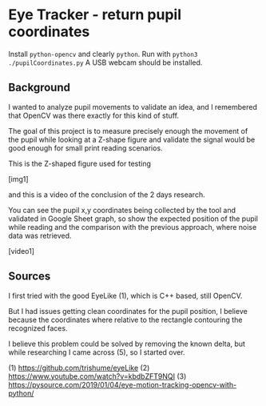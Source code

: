 # Eye Tracker - return pupil coordinates

Install `python-opencv` and clearly `python`. Run with `python3 ./pupilCoordinates.py`
A USB webcam should be installed.

## Background

I wanted to analyze pupil movements to validate an idea, and I remembered that OpenCV was
there exactly for this kind of stuff.

The goal of this project is to measure precisely enough the movement of the pupil
while looking at a Z-shape figure and validate the signal would be good enough for small print
reading scenarios.

This is the Z-shaped figure used for testing

[img1]

and this is a video of the conclusion of the 2 days research.

You can see the pupil x,y coordinates being collected by the tool and 
validated in Google Sheet graph, so show the expected position of the pupil
while reading and the comparison with the previous approach, where noise data was retrieved.

[video1]

## Sources

I first tried with the good EyeLike (1), which is C++ based, still OpenCV.

But I had issues getting clean coordinates for the pupil position, I believe because the coordinates
where relative to the rectangle contouring the recognized faces.

I believe this problem could be solved by removing the known delta, but
while researching I came across (5), so I started over.

(1) https://github.com/trishume/eyeLike
(2) https://www.youtube.com/watch?v=kbdbZFT9NQI
(3) https://pysource.com/2019/01/04/eye-motion-tracking-opencv-with-python/



